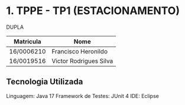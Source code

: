 # 1. TPPE - TP1 (ESTACIONAMENTO)


DUPLA

| Matricula  | Nome                   |
|------------|------------------------|
| 16/0006210 | Francisco Heronildo    |
| 16/0019516 | Victor Rodrigues Silva |

## Tecnologia Utilizada

Linguagem: Java 17
Framework de Testes: JUnit 4
IDE: Eclipse
